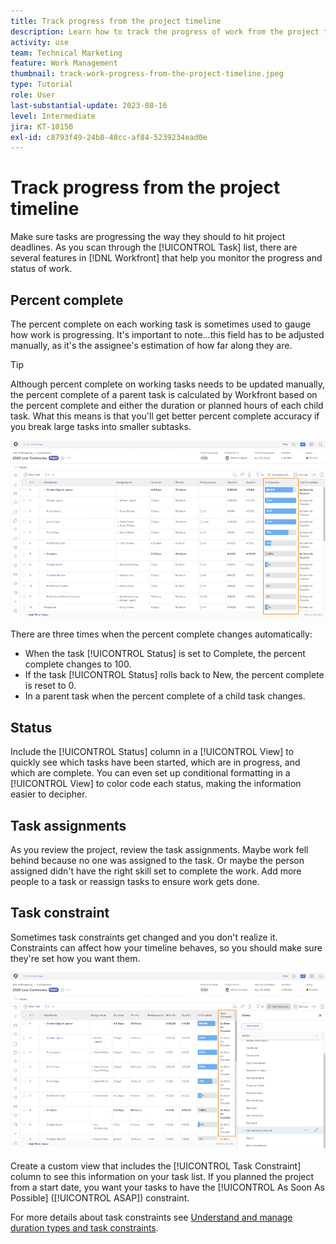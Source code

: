 ```yaml
---
title: Track progress from the project timeline
description: Learn how to track the progress of work from the project timeline in [!DNL  Workfront] using percent complete, status, assignments, or constraints.
activity: use
team: Technical Marketing
feature: Work Management
thumbnail: track-work-progress-from-the-project-timeline.jpeg
type: Tutorial
role: User
last-substantial-update: 2023-08-16
level: Intermediate
jira: KT-10150
exl-id: c8793f49-24b8-48cc-af84-5239234ead0e
---
```

# Track progress from the project timeline

Make sure tasks are progressing the way they should to hit project deadlines. As you scan through the [!UICONTROL Task] list, there are several features in [!DNL  Workfront] that help you monitor the progress and status of work.

## Percent complete

The percent complete on each working task is sometimes used to gauge how work is progressing. It's important to note...this field has to be adjusted manually, as it's the assignee's estimation of how far along they are.

>[!TIP]
>
>Although percent complete on working tasks needs to be updated manually, the percent complete of a parent task is calculated by Workfront based on the percent complete and either the duration or planned hours of each child task. What this means is that you'll get better percent complete accuracy if you break large tasks into smaller subtasks.


![Project task list showing [!UICONTROL Percent Complete] column](assets/planner-fund-task-percent-complete.png)

There are three times when the percent complete changes automatically:

* When the task [!UICONTROL Status] is set to Complete, the percent complete changes to 100.
* If the task [!UICONTROL Status] rolls back to New, the percent complete is reset to 0.
* In a parent task when the percent complete of a child task changes.

## Status

Include the [!UICONTROL Status] column in a [!UICONTROL View] to quickly see which tasks have been started, which are in progress, and which are complete. You can even set up conditional formatting in a [!UICONTROL View] to color code each status, making the information easier to decipher.

## Task assignments

As you review the project, review the task assignments. Maybe work fell behind because no one was assigned to the task. Or maybe the person assigned didn't have the right skill set to complete the work. Add more people to a task or reassign tasks to ensure work gets done.

## Task constraint

Sometimes task constraints get changed and you don't realize it. Constraints can affect how your timeline behaves, so you should make sure they're set how you want them.

![Project task list showing task constraint column](assets/planner-fund-task-constraint.png)

Create a custom view that includes the [!UICONTROL Task Constraint] column to see this information on your task list. If you planned the project from a start date, you want your tasks to have the [!UICONTROL As Soon As Possible] ([!UICONTROL ASAP]) constraint.

For more details about task constraints see [Understand and manage duration types and task constraints](https://experienceleague.adobe.com/docs/workfront-learn/tutorials-workfront/manage-work/intermediate-projects/understand-and-manage-duration-types-and-task-constraints.html).
